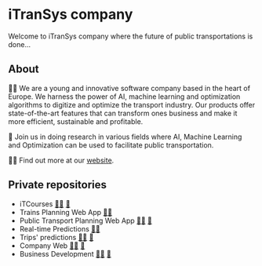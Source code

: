 # iTranSys company

Welcome to iTranSys company where the future of public transportations is done...

## About

🙋‍♀️ We are a young and innovative software company based in the heart of Europe. We harness the power of AI, machine learning and optimization algorithms to digitize and optimize the transport industry. Our products offer state-of-the-art features that can transform ones business and make it more efficient, sustainable and profitable.

🌈 Join us in doing research in various fields where AI, Machine Learning and Optimization can be used to facilitate public transportation.

👩‍💻 Find out more at our [website](https://itransys.eu/en).

## Private repositories

- iTCourses [:technologist:](https://github.com/iTranSys-s-r-o/itcourses) [:memo:](https://github.com/orgs/iTranSys-s-r-o/projects/8)
- Trains Planning Web App [:technologist:](https://github.com/iTranSys-s-r-o/trains-plan-web-app)
- Public Transport Planning Web App [:technologist:](https://github.com/iTranSys-s-r-o/pt-plan-web-app) [:memo:](https://github.com/orgs/iTranSys-s-r-o/projects/5)
- Real-time Predictions [:technologist:](https://github.com/iTranSys-s-r-o/real-time-predictions)
- Trips' predictions [:technologist:](https://github.com/iTranSys-s-r-o/trips-predictions) [:memo:](https://github.com/orgs/iTranSys-s-r-o/projects/4)
- Company Web [:technologist:](https://github.com/iTranSys-s-r-o/company-web) [:memo:](https://github.com/orgs/iTranSys-s-r-o/projects/1)
- Business Development [:technologist:](https://github.com/iTranSys-s-r-o/business-development) [:memo:](https://github.com/orgs/iTranSys-s-r-o/projects/10)
